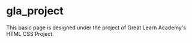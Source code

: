 # gla_project
This basic page is designed under the project of Great Learn Academy's HTML CSS Project.
